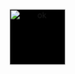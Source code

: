 <div align="center">

<img style="background-color:black;" height="100" src="https://gist.githubusercontent.com/deirn/51c902ce75000b15e1f35b3a734114b6/raw/2a5e31acc8d0f36e8605562dd91f3aaf05f254b6/bai.svg" alt="ok">

</div>
